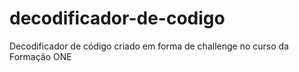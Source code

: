 # decodificador-de-codigo
Decodificador de código criado em forma de challenge no curso da Formação ONE 
